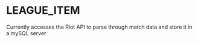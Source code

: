 # LEAGUE_ITEM
Currently accesses the Riot API to parse through match data and store it in a mySQL server
